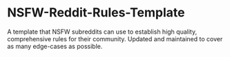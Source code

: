 # NSFW-Reddit-Rules-Template
A template that NSFW subreddits can use to establish high quality, comprehensive rules for their community. Updated and maintained to cover as many edge-cases as possible.
